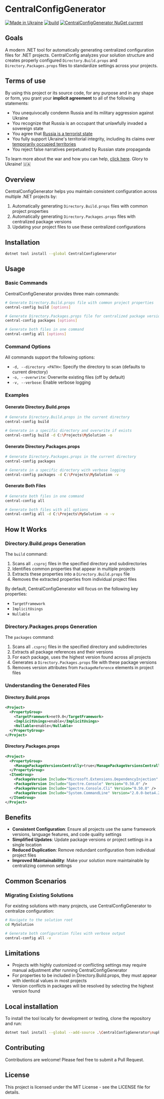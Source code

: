 # CentralConfigGenerator

[![Made in Ukraine](https://img.shields.io/badge/made_in-ukraine-ffd700.svg?labelColor=0057b7)](https://taraskovalenko.github.io/)
[![build](https://github.com/TarasKovalenko/CentralConfigGenerator/actions/workflows/dotnet.yml/badge.svg)](https://github.com/TarasKovalenko/CentralConfigGenerator/actions)
[![CentralConfigGenerator NuGet current](https://img.shields.io/nuget/v/CentralConfigGenerator?label=CentralConfigGenerator)](https://www.nuget.org/packages/CentralConfigGenerator/)

## Goals
A modern .NET tool for automatically generating centralized configuration files for .NET projects. CentralConfig analyzes your solution structure and creates properly configured `Directory.Build.props` and `Directory.Packages.props` files to standardize settings across your projects.

## Terms of use

By using this project or its source code, for any purpose and in any shape or form, you grant your **implicit agreement** to all of the following statements:

- You unequivocally condemn Russia and its military aggression against Ukraine
- You recognize that Russia is an occupant that unlawfully invaded a sovereign state
- You agree that [Russia is a terrorist state](https://www.europarl.europa.eu/doceo/document/RC-9-2022-0482_EN.html)
- You fully support Ukraine's territorial integrity, including its claims over [temporarily occupied territories](https://en.wikipedia.org/wiki/Russian-occupied_territories_of_Ukraine)
- You reject false narratives perpetuated by Russian state propaganda

To learn more about the war and how you can help, [click here](https://war.ukraine.ua/). Glory to Ukraine! 🇺🇦

## Overview

CentralConfigGenerator helps you maintain consistent configuration across multiple .NET projects by:

1. Automatically generating `Directory.Build.props` files with common project properties
2. Automatically generating `Directory.Packages.props` files with centralized package versions
3. Updating your project files to use these centralized configurations

## Installation

```bash
dotnet tool install --global CentralConfigGenerator
```

## Usage

### Basic Commands

CentralConfigGenerator provides three main commands:

```bash
# Generate Directory.Build.props file with common project properties
central-config build [options]

# Generate Directory.Packages.props file for centralized package versions
central-config packages [options]

# Generate both files in one command
central-config all [options]
```

### Command Options

All commands support the following options:

- `-d, --directory <PATH>`: Specify the directory to scan (defaults to current directory)
- `-o, --overwrite`: Overwrite existing files (off by default)
- `-v, --verbose`: Enable verbose logging

### Examples

#### Generate Directory.Build.props

```bash
# Generate Directory.Build.props in the current directory
central-config build

# Generate in a specific directory and overwrite if exists
central-config build -d C:\Projects\MySolution -o
```

#### Generate Directory.Packages.props

```bash
# Generate Directory.Packages.props in the current directory
central-config packages

# Generate in a specific directory with verbose logging
central-config packages -d C:\Projects\MySolution -v
```

#### Generate Both Files

```bash
# Generate both files in one command
central-config all

# Generate both files with all options
central-config all -d C:\Projects\MySolution -o -v
```

## How It Works

### Directory.Build.props Generation

The `build` command:

1. Scans all `.csproj` files in the specified directory and subdirectories
2. Identifies common properties that appear in multiple projects
3. Extracts these properties into a `Directory.Build.props` file
4. Removes the extracted properties from individual project files

By default, CentralConfigGenerator will focus on the following key properties:
- `TargetFramework`
- `ImplicitUsings`
- `Nullable`

### Directory.Packages.props Generation

The `packages` command:

1. Scans all `.csproj` files in the specified directory and subdirectories
2. Extracts all package references and their versions
3. For each package, uses the highest version found across all projects
4. Generates a `Directory.Packages.props` file with these package versions
5. Removes version attributes from `PackageReference` elements in project files

### Understanding the Generated Files

#### Directory.Build.props

```xml
<Project>
  <PropertyGroup>
    <TargetFramework>net9.0</TargetFramework>
    <ImplicitUsings>enable</ImplicitUsings>
    <Nullable>enable</Nullable>
  </PropertyGroup>
</Project>
```

#### Directory.Packages.props

```xml
<Project>
  <PropertyGroup>
    <ManagePackageVersionsCentrally>true</ManagePackageVersionsCentrally>
  </PropertyGroup>
  <ItemGroup>
    <PackageVersion Include="Microsoft.Extensions.DependencyInjection" Version="9.0.4" />
    <PackageVersion Include="Spectre.Console" Version="0.50.0" />
    <PackageVersion Include="Spectre.Console.Cli" Version="0.50.0" />
    <PackageVersion Include="System.CommandLine" Version="2.0.0-beta4.22272.1" />
  </ItemGroup>
</Project>
```

## Benefits

- **Consistent Configuration**: Ensure all projects use the same framework versions, language features, and code quality settings
- **Simplified Updates**: Update package versions or project settings in a single location
- **Reduced Duplication**: Remove redundant configuration from individual project files
- **Improved Maintainability**: Make your solution more maintainable by centralizing common settings

## Common Scenarios

### Migrating Existing Solutions

For existing solutions with many projects, use CentralConfigGenerator to centralize configuration:

```bash
# Navigate to the solution root
cd MySolution

# Generate both configuration files with verbose output
central-config all -v
```

## Limitations

- Projects with highly customized or conflicting settings may require manual adjustment after running CentralConfigGenerator
- For properties to be included in Directory.Build.props, they must appear with identical values in most projects
- Version conflicts in packages will be resolved by selecting the highest version found

## Local installation

To install the tool locally for development or testing, clone the repository and run:

```bash
dotnet tool install --global --add-source .\CentralConfigGenerator\nupkg\ CentralConfigGenerator
```

## Contributing

Contributions are welcome! Please feel free to submit a Pull Request.

## License

This project is licensed under the MIT License - see the LICENSE file for details.
